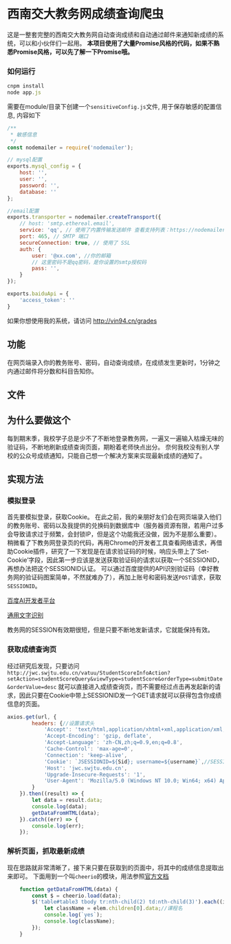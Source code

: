 # 西南交大教务网成绩查询爬虫
这是一整套完整的西南交大教务网自动查询成绩和自动通过邮件来通知新成绩的系统，可以和小伙伴们一起用。
**本项目使用了大量Promise风格的代码，如果不熟悉Promise风格，可以先了解一下Promise哦。**
### 如何运行
```javascript
cnpm install
node app.js
```
需要在module/目录下创建一个`sensitiveConfig.js`文件, 用于保存敏感的配置信息, 内容如下
```javascript
/**
 * 敏感信息
 */
const nodemailer = require('nodemailer');

// mysql配置
exports.mysql_config = {
    host: '',
    user: '',
    password: '',
    database: ''
};

//email配置
exports.transporter = nodemailer.createTransport({
    // host: 'smtp.ethereal.email',
    service: 'qq', // 使用了内置传输发送邮件 查看支持列表：https://nodemailer.com/smtp/well-known/
    port: 465, // SMTP 端口
    secureConnection: true, // 使用了 SSL
    auth: {
        user: '@xx.com', //你的邮箱
        // 这里密码不是qq密码，是你设置的smtp授权码
        pass: '',
    }
});

exports.baiduApi = {
    'access_token': ''
}
```
如果你想使用我的系统，请访问 http://vin94.cn/grades
## 功能
在网页端录入你的教务账号、密码，自动查询成绩，在成绩发生更新时，1分钟之内通过邮件将分数和科目告知你。
## 文件

## 为什么要做这个
每到期末季，我校学子总是少不了不断地登录教务网，一遍又一遍输入枯燥无味的验证码，不断地刷新成绩查询页面，期盼着老师快点出分。
奈何我校没有别人学校的公众号成绩通知，只能自己想一个解决方案来实现最新成绩的通知了。
## 实现方法
### 模拟登录
首先要模拟登录，获取Cookie。
在此之前，我的亲朋好友们会在网页端录入他们的教务账号、密码以及我提供的兑换码到数据库中（服务器资源有限，若用户过多会导致请求过于频繁，会封锁IP，但是这个功能我还没做，因为不是那么重要）。
稍微看了下教务网登录页的代码，再用Chrome的开发者工具查看网络请求，再借助Cookie插件，研究了一下发现是在请求验证码的时候，响应头带上了‘Set-Cookie’字段，因此第一步应该是发送获取验证码的请求以获取一个SESSIONID，再想办法把这个SESSIONID认证。
可以通过百度提供的API识别验证码（幸好教务网的验证码图案简单，不然就难办了），再加上账号和密码发送`POST`请求，获取`SESSIONID`。

[百度AI开发者平台](https://ai.baidu.com/tech/imagerecognition)

[通用文字识别](https://ai.baidu.com/docs#/OCR-API-GeneralBasic/top)

教务网的SESSION有效期很短，但是只要不断地发新请求，它就能保持有效。

### 获取成绩查询页
经过研究后发现，只要访问
`http://jwc.swjtu.edu.cn/vatuu/StudentScoreInfoAction?setAction=studentScoreQuery&viewType=studentScore&orderType=submitDate&orderValue=desc`
就可以直接进入成绩查询页，而不需要经过点击再发起新的请求，因此只要在Cookie中带上SESSIONID发一个GET请求就可以获得包含你成绩信息的页面。
```javascript
axios.get(url, {
        headers: {//设置请求头
            'Accept': 'text/html,application/xhtml+xml,application/xml;q=0.9,image/webp,image/apng,*/*;q=0.8,application/signed-exchange;v=b3',
            'Accept-Encoding': 'gzip, deflate',
            'Accept-Language': 'zh-CN,zh;q=0.9,en;q=0.8',
            'Cache-Control': 'max-age=0',
            'Connection': 'keep-alive',
            'Cookie': `JSESSIONID=${Sid}; username=${username}`,//SESSIONID和学号
            'Host': 'jwc.swjtu.edu.cn',
            'Upgrade-Insecure-Requests': '1',
            'User-Agent': 'Mozilla/5.0 (Windows NT 10.0; Win64; x64) AppleWebKit/537.36 (KHTML, like Gecko) Chrome/78.0.3904.108 Safari/537.36'
        }
    }).then((result) => {
        let data = result.data;
        console.log(data);
        getDataFromHTML(data);
    }).catch((err) => {
        console.log(err);
    });
```
### 解析页面，抓取最新成绩
现在思路就非常清晰了，接下来只要在获取到的页面中，将其中的成绩信息提取出来即可。
下面用到一个叫`cheerio`的模块，用法参照[官方文档](https://www.npmjs.com/package/cheerio)
```javascript
    function getDataFromHTML(data) {
        const $ = cheerio.load(data);
        $('table#table3 tbody tr:nth-child(2) td:nth-child(3)').each((i, elem) => {
            let className = elem.children[0].data;//课程名
            console.log(`yes`);
            console.log(className);
        });
    }
```
